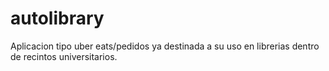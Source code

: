 # autolibrary
Aplicacion tipo uber eats/pedidos ya destinada a su uso en librerias dentro de recintos universitarios.
